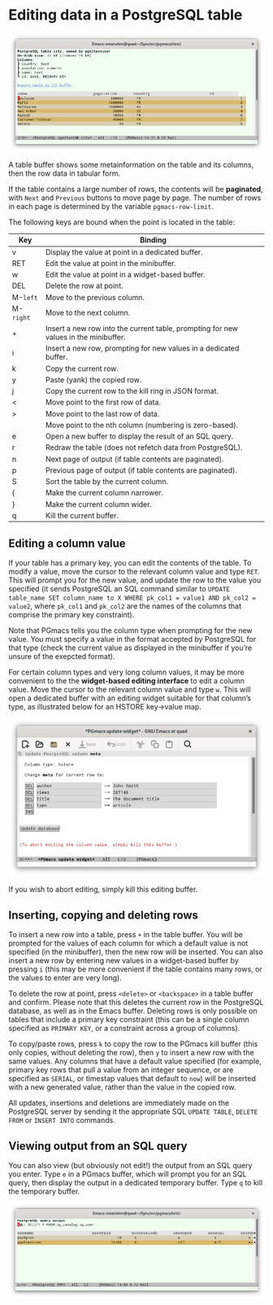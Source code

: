 # Editing data in a PostgreSQL table

![Screenshot table](img/screenshot-table.png)

A table buffer shows some metainformation on the table and its columns, then the row data in tabular form.

If the table contains a large number of rows, the contents will be **paginated**, with `Next` and
`Previous` buttons to move page by page. The number of rows in each page is determined by the
variable `pgmacs-row-limit`.

The following keys are bound when the point is located in the table: 

| Key       | Binding                                                                              |
|-----------|--------------------------------------------------------------------------------------|
| v         | Display the value at point in a dedicated buffer.                                    |
| RET       | Edit the value at point in the minibuffer.                                           |
| w         | Edit the value at point in a widget-based buffer.                                    |
| DEL       | Delete the row at point.                                                             |
| M-`left`  | Move to the previous column.                                                         |
| M-`right` | Move to the next column.                                                             |
| +         | Insert a new row into the current table, prompting for new values in the minibuffer. |
| i         | Insert a new row, prompting for new values in a dedicated buffer.                    |
| k         | Copy the current row.                                                                |
| y         | Paste (yank) the copied row.                                                         |
| j         | Copy the current row to the kill ring in JSON format.                                |
| <         | Move point to the first row of data.                                                 |
| >         | Move point to the last row of data.                                                  |
| <number>  | Move point to the nth column (numbering is zero-based).                              |
| e         | Open a new buffer to display the result of an SQL query.                             |
| r         | Redraw the table (does not refetch data from PostgreSQL).                            |
| n         | Next page of output (if table contents are paginated).                               |
| p         | Previous page of output (if table contents are paginated).                           |
| S         | Sort the table by the current column.                                                |
| {         | Make the current column narrower.                                                    |
| }         | Make the current column wider.                                                       |
| q         | Kill the current buffer.                                                             |


## Editing a column value

If your table has a primary key, you can edit the contents of the table. To modify a value, move the
cursor to the relevant column value and type `RET`. This will prompt you for the new value, and
update the row to the value you specified (it sends PostgreSQL an SQL command similar to `UPDATE
table_name SET column_name to X WHERE pk_col1 = value1 AND pk_col2 = value2`, where `pk_col1` and
`pk_col2` are the names of the columns that comprise the primary key constraint).

Note that PGmacs tells you the column type when prompting for the new value. You must specify a
value in the format accepted by PostgreSQL for that type (check the current value as displayed in the
minibuffer if you’re unsure of the exepcted format).

For certain column types and very long column values, it may be more convenient to the the
**widget-based editing interface** to edit a column value. Move the cursor to the relevant column value
and type `w`. This will open a dedicated buffer with an editing widget suitable for that column’s
type, as illustrated below for an HSTORE key->value map.

![Screenshot of hstore editing widget](img/screenshot-widget-hstore.png)

If you wish to abort editing, simply kill this editing buffer.



## Inserting, copying and deleting rows

To insert a new row into a table, press `+` in the table buffer. You will be prompted for the values
of each column for which a default value is not specified (in the minibuffer), then the new row will
be inserted. You can also insert a new row by entering new values in a widget-based buffer by
pressing `i` (this may be more convenient if the table contains many rows, or the values to enter
are very long).

To delete the row at point, press `<delete>` or `<backspace>` in a table buffer and confirm. Please
note that this deletes the current row in the PostgreSQL database, as well as in the Emacs buffer.
Deleting rows is only possible on tables that include a primary key constraint (this can be a single
column specified as `PRIMARY KEY`, or a constraint across a group of columns).

To copy/paste rows, press `k` to copy the row to the PGmacs kill buffer (this only copies, without
deleting the row), then `y` to insert a new row with the same values. Any columns that have a
default value specified (for example, primary key rows that pull a value from an integer sequence,
or are specified as `SERIAL`, or timestap values that default to `now`) will be inserted with a new
generated value, rather than the value in the copied row.

All updates, insertions and deletions are immediately made on the PostgreSQL server by sending it
the appropriate SQL `UPDATE TABLE`, `DELETE FROM` or `INSERT INTO` commands. 



## Viewing output from an SQL query

You can also view (but obviously not edit!) the output from an SQL query you enter. Type `e` in a
PGmacs buffer, which will prompt you for an SQL query, then display the output in a dedicated
temporary buffer. Type `q` to kill the temporary buffer.

![Screenshot table](img/screenshot-sql-query.png)
